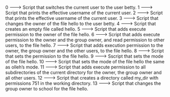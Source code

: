 0 ---> Script that switches the current user to the user betty.
1 ---> Script that prints the effective username of the current user.
2 ---> Script that prints the effective username of the current user.
3 ---> Script that changes the owner of the file hello to the user betty.
4 ---> Script that creates an empty file called hello.
5 ---> Script that adds execute permission to the owner of the file hello.
6 ---> Script that adds execute permission to the owner and the group owner, and read permission to other users, to the file hello.
7 ---> Script that adds execution permission to the owner, the group owner and the other users, to the file hello.
8 ---> Script that sets the permission to the file hello.
9 ---> Sscript that sets the mode of the file hello.
10 ---> Script that sets the mode of the file hello the same as olleh’s mode.
11 ---> Script that adds execute permission to all subdirectories of the current directory for the owner, the group owner and all other users.
12 ---> Script that creates a directory called my_dir with permissions 751 in the working directory.
13 ---> Script that changes the group owner to school for the file hello.

